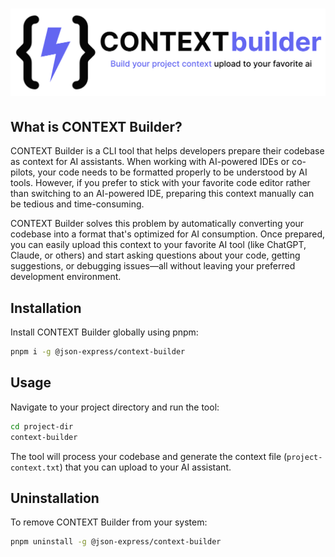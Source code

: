 # <img src="logo/logo_long_desc_bg_white.svg" alt="CONTEXT Builder">

## What is CONTEXT Builder?

CONTEXT Builder is a CLI tool that helps developers prepare their codebase as context for AI assistants. When working with AI-powered IDEs or co-pilots, your code needs to be formatted properly to be understood by AI tools. However, if you prefer to stick with your favorite code editor rather than switching to an AI-powered IDE, preparing this context manually can be tedious and time-consuming.

CONTEXT Builder solves this problem by automatically converting your codebase into a format that's optimized for AI consumption. Once prepared, you can easily upload this context to your favorite AI tool (like ChatGPT, Claude, or others) and start asking questions about your code, getting suggestions, or debugging issues—all without leaving your preferred development environment.

## Installation

Install CONTEXT Builder globally using pnpm:

```bash
pnpm i -g @json-express/context-builder
```

## Usage

Navigate to your project directory and run the tool:

```bash
cd project-dir
context-builder
```

The tool will process your codebase and generate the context file (`project-context.txt`) that you can upload to your AI assistant.

## Uninstallation

To remove CONTEXT Builder from your system:

```bash
pnpm uninstall -g @json-express/context-builder
```
